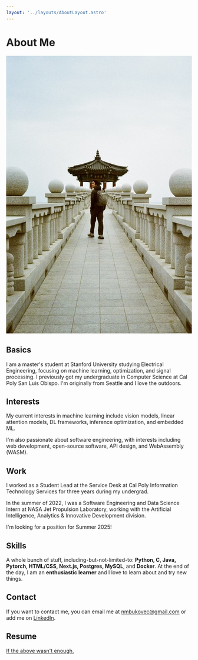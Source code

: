 ```yaml
---
layout: '../layouts/AboutLayout.astro'
---
```


# About Me

![An image of me in Korea](../assets/IMG_2790.png)

## Basics

I am a master's student at Stanford University studying Electrical Engineering, focusing on machine learning, optimization, and signal processing. I previously got my undergraduate in Computer Science at Cal Poly San Luis Obispo. I'm originally from Seattle and I love the outdoors.

## Interests

My current interests in machine learning include vision models, linear attention models, DL frameworks, inference optimization, and embedded ML.
 
I'm also passionate about software engineering, with interests including web development, open-source software, API design, and WebAssembly (WASM).

## Work

I worked as a Student Lead at the Service Desk at Cal Poly Information Technology Services for three years during my undergrad.

In the summer of 2022, I was a Software Engineering and Data Science Intern at NASA Jet Propulsion Laboratory, working with the Artificial Intelligence, Analytics & Innovative Development division.

I'm looking for a position for Summer 2025!

## Skills

A whole bunch of stuff, including-but-not-limited-to: **Python, C, Java, Pytorch, HTML/CSS, Next.js, Postgres, MySQL**, and **Docker**. At the end of the day, I am an **enthusiastic learner** and I love to learn about and try new things.

## Contact

If you want to contact me, you can email me at [nmbukovec@gmail.com](mailto:nmbukovec@gmail.com) or add me on [LinkedIn](https://www.linkedin.com/in/bukovec/).

## Resume

[If the above wasn't enough.](Nick_Bukovec_Resume.pdf)